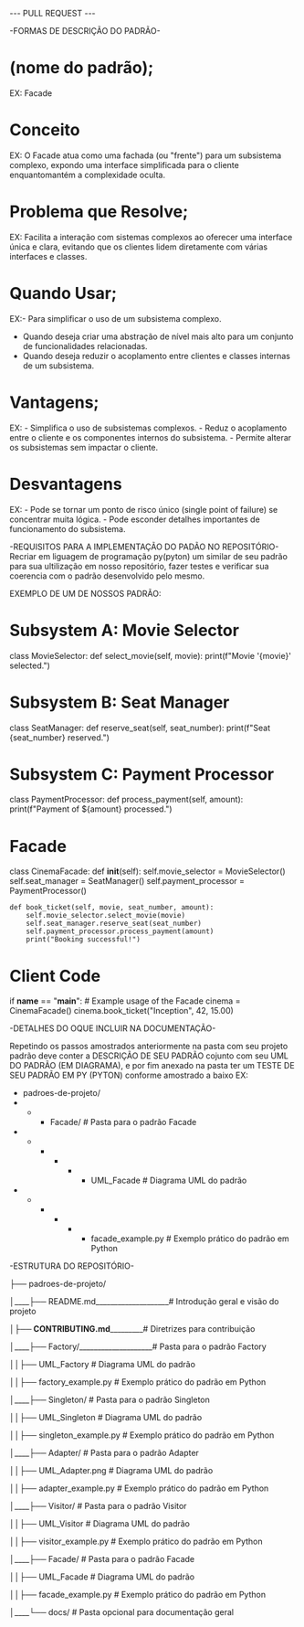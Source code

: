  --- PULL REQUEST ---

-FORMAS DE DESCRIÇÃO DO PADRÃO-

# (nome do padrão);
EX: Facade

# Conceito
EX: O Facade atua como uma fachada (ou "frente") para um subsistema complexo, expondo uma 
interface simplificada para o cliente enquantomantém a complexidade oculta.

# Problema que Resolve;
EX: Facilita a interação com sistemas complexos ao oferecer uma interface única e clara, evitando que
os clientes lidem diretamente com várias interfaces e classes.


# Quando Usar;
EX:- Para simplificar o uso de um subsistema complexo.
   - Quando deseja criar uma abstração de nível mais alto para um conjunto de funcionalidades relacionadas.
   - Quando deseja reduzir o acoplamento entre clientes e classes internas de um subsistema.

# Vantagens;
EX: - Simplifica o uso de subsistemas complexos.
    - Reduz o acoplamento entre o cliente e os componentes internos do subsistema.
    - Permite alterar os subsistemas sem impactar o cliente.

 # Desvantagens
EX: - Pode se tornar um ponto de risco único (single point of failure) se concentrar muita lógica.
    - Pode esconder detalhes importantes de funcionamento do subsistema.   


-REQUISITOS PARA A IMPLEMENTAÇÃO DO PADÃO NO REPOSITÓRIO- 
Recriar em liguagem de programação py(pyton) um similar de seu padrão para sua ultilização em nosso repositório, fazer testes e verificar sua coerencia com o padrão desenvolvido pelo mesmo.

EXEMPLO DE UM DE NOSSOS PADRÃO:

# Subsystem A: Movie Selector
class MovieSelector:
    def select_movie(self, movie):
        print(f"Movie '{movie}' selected.")

# Subsystem B: Seat Manager
class SeatManager:
    def reserve_seat(self, seat_number):
        print(f"Seat {seat_number} reserved.")

# Subsystem C: Payment Processor
class PaymentProcessor:
    def process_payment(self, amount):
        print(f"Payment of ${amount} processed.")

# Facade
class CinemaFacade:
    def __init__(self):
        self.movie_selector = MovieSelector()
        self.seat_manager = SeatManager()
        self.payment_processor = PaymentProcessor()

    def book_ticket(self, movie, seat_number, amount):
        self.movie_selector.select_movie(movie)
        self.seat_manager.reserve_seat(seat_number)
        self.payment_processor.process_payment(amount)
        print("Booking successful!")

# Client Code
if __name__ == "__main__":
    # Example usage of the Facade
    cinema = CinemaFacade()
    cinema.book_ticket("Inception", 42, 15.00)



-DETALHES DO OQUE INCLUIR NA DOCUMENTAÇÃO-

Repetindo os passos amostrados anteriormente na pasta com seu projeto padrão deve conter a DESCRIÇÃO DE SEU PADRÃO cojunto com seu UML DO PADRÃO (EM DIAGRAMA), e por fim anexado na pasta ter um TESTE DE SEU PADRÃO EM PY (PYTON) conforme amostrado a baixo
EX:
- padroes-de-projeto/
- - - Facade/                       # Pasta para o padrão Facade
- - - - - - UML_Facade              # Diagrama UML do padrão
- - - - - - facade_example.py       # Exemplo prático do padrão em Python

 
 -ESTRUTURA DO REPOSITÓRIO-
 

├── padroes-de-projeto/

│____├── README.md____________________# Introdução geral e visão do projeto

│____├── CONTRIBUTING.md_____________# Diretrizes para contribuição

│____├── Factory/____________________# Pasta para o padrão Factory

│____│____├── UML_Factory             # Diagrama UML do padrão

│____│____├── factory_example.py      # Exemplo prático do padrão em Python

│____├── Singleton/                  # Pasta para o padrão Singleton

│____│____├── UML_Singleton           # Diagrama UML do padrão

│____│____├── singleton_example.py    # Exemplo prático do padrão em Python

│____├── Adapter/                    # Pasta para o padrão Adapter

│____│____├── UML_Adapter.png         # Diagrama UML do padrão

│____│____├── adapter_example.py      # Exemplo prático do padrão em Python

│____├── Visitor/                    # Pasta para o padrão Visitor

│____│____├── UML_Visitor             # Diagrama UML do padrão

│____│____├── visitor_example.py      # Exemplo prático do padrão em Python

│____├── Facade/                     # Pasta para o padrão Facade

│____│____├── UML_Facade              # Diagrama UML do padrão

│____│____├── facade_example.py       # Exemplo prático do padrão em Python

│____└── docs/                       # Pasta opcional para documentação geral




  
